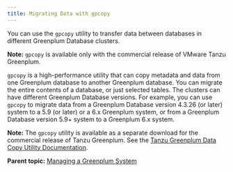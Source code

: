 ```yaml
---
title: Migrating Data with gpcopy 
---
```


You can use the `gpcopy` utility to transfer data between databases in different Greenplum Database clusters.

**Note:** `gpcopy` is available only with the commercial release of VMware Tanzu Greenplum.

`gpcopy` is a high-performance utility that can copy metadata and data from one Greenplum database to another Greenplum database. You can migrate the entire contents of a database, or just selected tables. The clusters can have different Greenplum Database versions. For example, you can use `gpcopy` to migrate data from a Greenplum Database version 4.3.26 \(or later\) system to a 5.9 \(or later\) or a 6.x Greenplum system, or from a Greenplum Database version 5.9+ system to a Greenplum 6.x system.

**Note:** The `gpcopy` utility is available as a separate download for the commercial release of Tanzu Greenplum. See the [Tanzu Greenplum Data Copy Utility Documentation](https://docs.vmware.com/en/VMware-Tanzu-Greenplum-Data-Copy-Utility/index.html).

**Parent topic:** [Managing a Greenplum System](../managing/partII.html)

